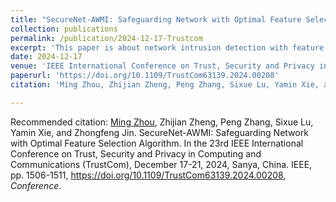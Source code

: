 ```yaml
---
title: "SecureNet-AWMI: Safeguarding Network with Optimal Feature Selection Algorithm"
collection: publications
permalink: /publication/2024-12-17-Trustcom
excerpt: 'This paper is about network intrusion detection with feature selection.'
date: 2024-12-17
venue: 'IEEE International Conference on Trust, Security and Privacy in Computing and Communications (TrustCom)'
paperurl: 'https://doi.org/10.1109/TrustCom63139.2024.00208'
citation: 'Ming Zhou, Zhijian Zheng, Peng Zhang, Sixue Lu, Yamin Xie, and Zhongfeng Jin. SecureNet-AWMI: Safeguarding Network with Optimal Feature Selection Algorithm. In the 23rd IEEE International Conference on Trust, Security and Privacy in Computing and Communications (TrustCom), December 17-21, 2024, Sanya, China. IEEE, pp. 1506-1511, https://doi.org/10.1109/TrustCom63139.2024.00208. &quot;Paper Title Number 2.&quot; <i>Conference</i>.'

---
```



Recommended citation: [Ming Zhou](https://xumesang.github.io/), Zhijian Zheng, Peng Zhang, Sixue Lu, Yamin Xie, and Zhongfeng Jin. SecureNet-AWMI: Safeguarding Network with Optimal Feature Selection Algorithm. In the 23rd IEEE International Conference on Trust, Security and Privacy in Computing and Communications (TrustCom), December 17-21, 2024, Sanya, China. IEEE, pp. 1506-1511, https://doi.org/10.1109/TrustCom63139.2024.00208, <i>Conference</i>. 
